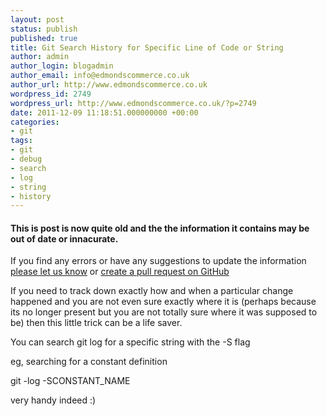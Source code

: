 ```yaml
---
layout: post
status: publish
published: true
title: Git Search History for Specific Line of Code or String
author: admin
author_login: blogadmin
author_email: info@edmondscommerce.co.uk
author_url: http://www.edmondscommerce.co.uk
wordpress_id: 2749
wordpress_url: http://www.edmondscommerce.co.uk/?p=2749
date: 2011-12-09 11:18:51.000000000 +00:00
categories:
- git
tags:
- git
- debug
- search
- log
- string
- history
---
```

<div class="oldpost"><h4>This is post is now quite old and the the information it contains may be out of date or innacurate.</h4>
<p>
If you find any errors or have any suggestions to update the information <a href="http://edmondscommerce.github.io/contact-us/index.html">please let us know</a>
or <a href="https://github.com/edmondscommerce/edmondscommerce.github.io">create a pull request on GitHub</a>
</p>
</div>
If you need to track down exactly how and when a particular change happened and you are not even sure exactly where it is (perhaps because its no longer present but you are not totally sure where it was supposed to be) then this little trick can be a life saver.

You can search git log for a specific string with the -S flag

eg, searching for a constant definition

git -log -SCONSTANT_NAME

very handy indeed :)
